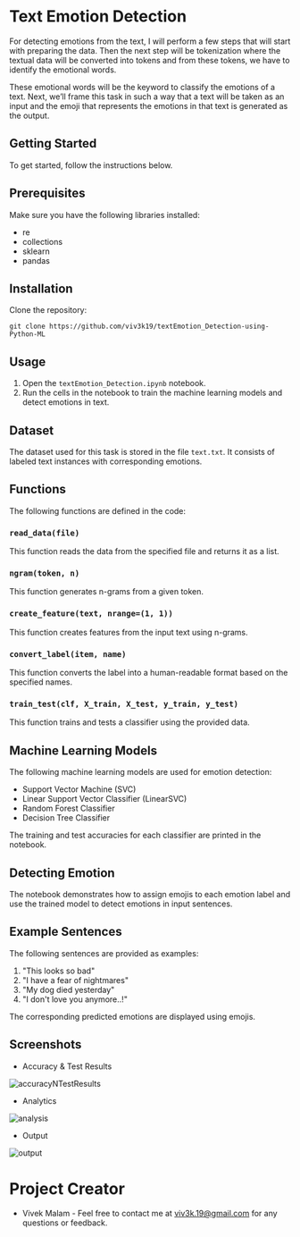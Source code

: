 # Text Emotion Detection

For detecting emotions from the text, I will perform a few steps that will start with preparing the data. Then the next step will be tokenization where the textual data will be converted into tokens and from these tokens, we have to identify the emotional words.

These emotional words will be the keyword to classify the emotions of a text. Next, we’ll frame this task in such a way that a text will be taken as an input and the emoji that represents the emotions in that text is generated as the output.

## Getting Started

To get started, follow the instructions below.

## Prerequisites

Make sure you have the following libraries installed:

- re
- collections
- sklearn
- pandas

## Installation

Clone the repository:
```shell
git clone https://github.com/viv3k19/textEmotion_Detection-using-Python-ML
```

## Usage

1. Open the `textEmotion_Detection.ipynb` notebook.
2. Run the cells in the notebook to train the machine learning models and detect emotions in text.

## Dataset

The dataset used for this task is stored in the file `text.txt`. It consists of labeled text instances with corresponding emotions.

## Functions

The following functions are defined in the code:

### `read_data(file)`

This function reads the data from the specified file and returns it as a list.

### `ngram(token, n)`

This function generates n-grams from a given token.

### `create_feature(text, nrange=(1, 1))`

This function creates features from the input text using n-grams.

### `convert_label(item, name)`

This function converts the label into a human-readable format based on the specified names.

### `train_test(clf, X_train, X_test, y_train, y_test)`

This function trains and tests a classifier using the provided data.

## Machine Learning Models

The following machine learning models are used for emotion detection:

- Support Vector Machine (SVC)
- Linear Support Vector Classifier (LinearSVC)
- Random Forest Classifier
- Decision Tree Classifier

The training and test accuracies for each classifier are printed in the notebook.

## Detecting Emotion

The notebook demonstrates how to assign emojis to each emotion label and use the trained model to detect emotions in input sentences.

## Example Sentences

The following sentences are provided as examples:

1. "This looks so bad"
2. "I have a fear of nightmares"
3. "My dog died yesterday"
4. "I don't love you anymore..!"

The corresponding predicted emotions are displayed using emojis.

## Screenshots

* Accuracy & Test Results

![accuracyNTestResults](https://github.com/viv3k19/textEmotion_Detection-using-Python-ML/assets/82309435/24746431-5579-4020-819b-2fbea15d2e7f)

* Analytics

![analysis](https://github.com/viv3k19/textEmotion_Detection-using-Python-ML/assets/82309435/74f6a60e-dbd6-4cc9-a86f-6ae88197a323)

* Output

![output](https://github.com/viv3k19/textEmotion_Detection-using-Python-ML/assets/82309435/06e56e68-b536-4ab9-b3f6-4395c8c3ff3b)

# Project Creator
* Vivek Malam - Feel free to contact me at viv3k.19@gmail.com for any questions or feedback.

